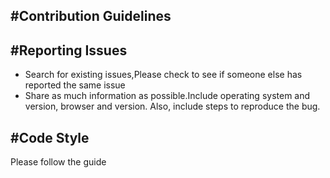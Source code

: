 #Contribution Guidelines
---
#Reporting Issues
---
- Search for existing issues,Please check to see if someone else has reported the same issue
- Share as much information as possible.Include operating system and version, browser and version.
  Also, include steps to reproduce the bug.
  
#Code Style
---
Please follow the [](https://docs.julialang.org/en/v1/manual/style-guide/index.html) guide
